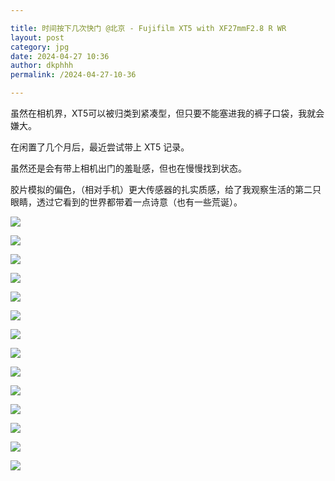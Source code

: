 ```yaml
---

title: 时间按下几次快门 @北京 - Fujifilm XT5 with XF27mmF2.8 R WR 
layout: post
category: jpg
date: 2024-04-27 10:36
author: dkphhh
permalink: /2024-04-27-10-36

---
```


虽然在相机界，XT5可以被归类到紧凑型，但只要不能塞进我的裤子口袋，我就会嫌大。

在闲置了几个月后，最近尝试带上 XT5 记录。

虽然还是会有带上相机出门的羞耻感，但也在慢慢找到状态。

胶片模拟的偏色，（相对手机）更大传感器的扎实质感，给了我观察生活的第二只眼睛，透过它看到的世界都带着一点诗意（也有一些荒诞）。

![](https://cdn.jsdelivr.net/gh/dkphhh/img/imgformessage/20240427103953.jpg)


![](https://cdn.jsdelivr.net/gh/dkphhh/img/imgformessage/20240427103956.jpg)


![](https://cdn.jsdelivr.net/gh/dkphhh/img/imgformessage/20240427103958.jpg)


![](https://cdn.jsdelivr.net/gh/dkphhh/img/imgformessage/20240427104000.jpg)


![](https://cdn.jsdelivr.net/gh/dkphhh/img/imgformessage/20240427104003.jpg)


![](https://cdn.jsdelivr.net/gh/dkphhh/img/imgformessage/20240427104005.jpg)


![](https://cdn.jsdelivr.net/gh/dkphhh/img/imgformessage/20240427104008.jpg)


![](https://cdn.jsdelivr.net/gh/dkphhh/img/imgformessage/20240427104010.jpg)


![](https://cdn.jsdelivr.net/gh/dkphhh/img/imgformessage/20240427104013.jpg)


![](https://cdn.jsdelivr.net/gh/dkphhh/img/imgformessage/20240427104015.jpg)


![](https://cdn.jsdelivr.net/gh/dkphhh/img/imgformessage/20240427104017.jpg)


![](https://cdn.jsdelivr.net/gh/dkphhh/img/imgformessage/20240427104019.jpg)


![](https://cdn.jsdelivr.net/gh/dkphhh/img/imgformessage/20240427104021.jpg)


![](https://cdn.jsdelivr.net/gh/dkphhh/img/imgformessage/20240427104025.jpg)
